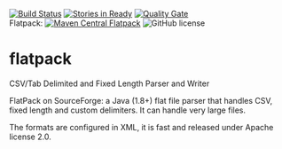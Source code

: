 [![Build Status](https://secure.travis-ci.org/Appendium/flatpack.png?branch=master)](http://travis-ci.org/Appendium/flatpack) [![Stories in Ready](https://badge.waffle.io/Appendium/flatpack.png?label=ready)](https://waffle.io/Appendium/flatpack) [![Quality Gate](https://sonarcloud.io/api/badges/gate?key=net.sf.flatpack:flatpack-parent)](https://sonarcloud.io/dashboard/index/net.sf.flatpack:flatpack-parent)    
Flatpack: [![Maven Central Flatpack](https://maven-badges.herokuapp.com/maven-central/net.sf.flatpack/flatpack/badge.svg)](https://maven-badges.herokuapp.com/maven-central/net.sf.flatpack/flatpack)
![GitHub license](https://img.shields.io/github/license/appendium/flatpack.svg?style=flat-square)


flatpack
========

CSV/Tab Delimited and Fixed Length Parser and Writer

FlatPack on SourceForge: a Java (1.8+) flat file parser that handles CSV, 
fixed length and custom delimiters. It can handle very large files.

The formats are configured in XML, it is fast and released under Apache license 2.0.

